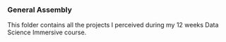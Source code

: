 ### General Assembly

This folder contains all the projects I perceived during my 12 weeks Data Science Immersive course.
